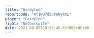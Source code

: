 ```yaml
---
title: "Gardyloo"
reportCode: "AY1wQfdJ3FnWykmL"
player: "Gardyloo"
fight: "Netherspite"
date: 2021-08-09T18:51:45.833000+00:00
---
```

